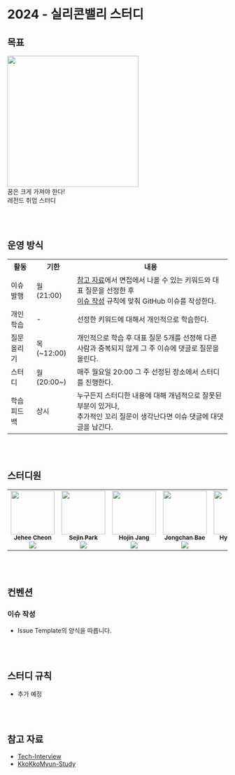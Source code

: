 # 2024 - 실리콘밸리 스터디



## 목표
<img src = "https://img.etnews.com/news/article/2015/02/23/techholic_23090005597451.jpg" width=300>
<br> 꿈은 크게 가져야 한다!
<br> 레전드 취업 스터디

<br><br>

## 운영 방식

<table>
    <tr>
        <th>활동</th>
        <th>기한</th>
        <th>내용</th>
    </tr>
    <tr>
        <td>이슈 발행</td>
        <td>월 (21:00) </td>
        <td>
            <a href="https://github.com/VSFe/Tech-Interview">참고 자료</a>에서 면접에서 나올 수 있는 키워드와 대표 질문을 선정한 후 <br>
            <a href="#이슈-작성">이슈 작성</a> 규칙에 맞춰 GitHub 이슈를 작성한다.
        </td>
    </tr>
    <tr>
        <td>개인 학습</td>
        <td> - </td>
        <td>
            선정한 키워드에 대해서 개인적으로 학습한다.
        </td>
    </tr>
    <tr>
        <td>질문 올리기</td>
        <td>목 (~12:00)</td>
        <td>
            개인적으로 학습 후 대표 질문 5개를 선정해 다른 사람과 중복되지 않게 그 주 이슈에 댓글로 질문을 올린다.
        </td>
    </tr>
    <tr>
        <td>스터디</td>
        <td>월 (20:00~)</td>
        <td>
            매주 월요일 20:00 그 주 선정된 장소에서 스터디를 진행한다.
        </td>
    </tr>
    <tr>
        <td>학습 피드백</td>
        <td>상시</td>
        <td>
            누구든지 스터디한 내용에 대해 개념적으로 잘못된 부분이 있거나, <br>
            추가적인 꼬리 질문이 생각난다면 이슈 댓글에 대댓글을 남긴다.
        </td>
    </tr>
</table>

<br><br>

## 스터디원
<table>
  <tr>
   <td align="center"><a href="https://github.com/jeheecheon"><img src="https://avatars.githubusercontent.com/u/62019774?v=4?s=100" width="100px;" alt=""/><br /><sub><b>Jehee Cheon</b></a><br><a href="https://solved.ac/kjb512"><img src="http://mazassumnida.wtf/api/mini/generate_badge?boj=kjb512" /></sub></a><br /></td>
   <td align="center"><a href="https://github.com/sejineer"><img src="https://avatars.githubusercontent.com/u/95167215?v=4?s=100" width="100px;" alt=""/><br /><sub><b>Sejin Park</b></a><br><a href="https://solved.ac/qkrtpwls025"><img src="http://mazassumnida.wtf/api/mini/generate_badge?boj=qkrtpwls025" /></sub></a><br /></td>
   <td align="center"><a href="https://github.com/hojinida"><img src="https://avatars.githubusercontent.com/u/96263955?v=4?s=100" width="100px;" alt=""/><br /><sub><b>Hojin Jang</b></a><br><a href="https://solved.ac/opqrs1107"><img src="http://mazassumnida.wtf/api/mini/generate_badge?boj=opqrs1107" /></sub></a><br /></td>
   <td align="center"><a href="https://github.com/ZhongdanBae"><img src="https://avatars.githubusercontent.com/u/128568951?v=4?s=100" width="100px;" alt=""/><br /><sub><b>Jongchan Bae</b></a><br><a href="https://solved.ac/songwugi700"><img src="http://mazassumnida.wtf/api/mini/generate_badge?boj=songwugi700" /></sub></a><br /></td>
   <td align="center"><a href="https://github.com/JiHyeonSu"><img src="https://avatars.githubusercontent.com/u/129194613?v=4?s=100" width="100px;" alt=""/><br /><sub><b>Hyeonsu Ji</b></a><br><a href="https://solved.ac/boreum"><img src="http://mazassumnida.wtf/api/mini/generate_badge?boj=boreum" /></sub></a><br /></td>
  </tr>
</table>

<br><br>

## 컨벤션

### 이슈 작성

- Issue Template의 양식을 따릅니다.

<br><br>

## 스터디 규칙

- 추가 예정

<br><br>

## 참고 자료

- [Tech-Interview](https://github.com/VSFe/Tech-Interview)
- [KkoKkoMyun-Study](https://github.com/woowacourse-study/2023-kkokkoMyun)
